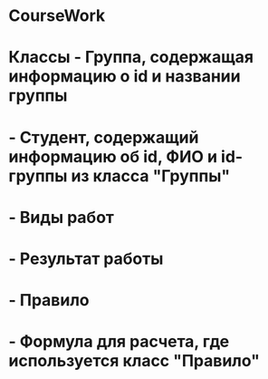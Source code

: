 # CourseWork

# Классы - Группа, содержащая информацию о id и названии группы
#         - Студент, содержащий информацию об id, ФИО и id-группы из класса "Группы"
#         - Виды работ
#         - Результат работы
#         - Правило  
#         - Формула для расчета, где используется класс "Правило"